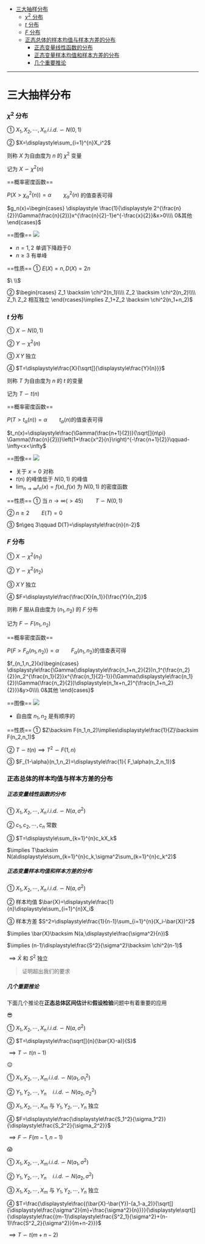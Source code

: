 - [三大抽样分布](#三大抽样分布)
    - [$\chi^2$ 分布](#chi2-分布)
    - [$t$ 分布](#t-分布)
    - [$F$ 分布](#f-分布)
    - [正态总体的样本均值与样本方差的分布](#正态总体的样本均值与样本方差的分布)
        - [正态变量线性函数的分布](#正态变量线性函数的分布)
        - [正态变量样本均值和样本方差的分布](#正态变量样本均值和样本方差的分布)
        - [几个重要推论](#几个重要推论)

---

# 三大抽样分布
### $\chi^2$ 分布
① $X_1,X_2,\cdots,X_n\,i.i.d.\backsim N(0,1)$

② $X=\displaystyle\sum_{i=1}^{n}X_i^2$

则称 $X$ 为自由度为 $n$ 的 $\chi^2$ 变量

记为 $X\backsim \chi^2(n)$

==概率密度函数==

$P(X>\chi^2_\alpha(n))=\alpha \qquad \chi^2_\alpha(n)$ 的值查表可得  

$g_n(x)=\begin{cases}
\displaystyle \frac{1}{\displaystyle 2^{\frac{n}{2}}\Gamma(\frac{n}{2})}x^{\frac{n}{2}-1}e^{-\frac{x}{2}}&x>0\\\\
0&其他
\end{cases}$

==图像==
![](image/2021-11-18-18-12-52.png)
* $n=1,2$ 单调下降趋于0
* $n\geq 3$ 有单峰

==性质==
① $E(X)=n,D(X)=2n$

$\ \\$

② $\begin{rcases}
Z_1 \backsim \chi^2(n_1)\\\\
Z_2 \backsim \chi^2(n_2)\\\\
Z_1\ Z_2 相互独立
\end{rcases}\implies Z_1+Z_2 \backsim \chi^2(n_1+n_2)$

### $t$ 分布
① $X\backsim N(0,1)$

② $Y\backsim \chi^2(n)$

③ $X\,Y$ 独立

④ $T=\displaystyle\frac{X}{\sqrt[]{\displaystyle\frac{Y}{n}}}$

则称 $T$ 为自由度为 $n$ 的 $t$ 的变量

记为 $T\backsim t(n)$

==概率密度函数==

$P(T>t_\alpha(n))=\alpha\qquad t_\alpha(n)$的值查表可得

$t_n(x)=\displaystyle\frac{\Gamma(\frac{n+1}{2})}{\sqrt[]{n\pi} \Gamma(\frac{n}{2})}\left(1+\frac{x^2}{n}\right)^{-\frac{n+1}{2}}\qquad-\infty<x<\infty$

==图像==
![](image/2021-11-18-21-06-48.png)
* 关于 $x=0$ 对称
* $t(n)$ 的峰值低于 $N(0,1)$ 的峰值
* $\displaystyle\lim_{{n}\to{\infty}}t_n(x)=f(x),f(x)$ 为 $N(0,1)$ 的密度函数

==性质==
① 当 $n\to\infty(>45)\qquad T\backsim N(0,1)$ 

② $n\geq 2\qquad E(T)=0$

③ $n\geq 3\qquad D(T)=\displaystyle\frac{n}{n-2}$
 
### $F$ 分布
① $X\backsim\chi^2(n_1)$

② $Y\backsim\chi^2(n_2)$

③ $X\,Y$ 独立

④ $F=\displaystyle\frac{\frac{X}{n_1}}{\frac{Y}{n_2}}$

则称 $F$ 服从自由度为 $(n_1,n_2)$ 的 $F$ 分布

记为 $F\backsim F(n_1,n_2)$

==概率密度函数==

$P\{F>F_\alpha(n_1,n_2)\}=\alpha\qquad F_\alpha(n_1,n_2)$的值查表可得

$f_{n_1,n_2}(x)\begin{cases}
\displaystyle\frac{\Gamma(\displaystyle\frac{n_1+n_2}{2})n_1^{\frac{n_2}{2}}n_2^{\frac{n_1}{2}}x^{\frac{n_1}{2}-1}}{\Gamma(\displaystyle\frac{n_1}{2})\Gamma(\frac{n_2}{2})\displaystyle(n_1x+n_2)^{\frac{n_1+n_2}{2}}}&y>0\\\\
0&其他
\end{cases}$

==图像==
![](image/2021-11-18-21-47-05.png)
* 自由度 $n_1,n_2$ 是有顺序的

==性质==
① $Z\backsim F(n_1,n_2)\implies\displaystyle\frac{1}{Z}\backsim F(n_2,n_1)$

② $T\backsim t(n)\implies T^2\backsim F(1,n)$

③ $F_{1-\alpha}(n_1,n_2)=\displaystyle\frac{1}{ F_\alpha(n_2,n_1)}$

### 正态总体的样本均值与样本方差的分布
##### 正态变量线性函数的分布
① $X_1,X_2,\cdots,X_n\,i.i.d.\backsim N(a,\sigma^2)$

② $c_1,c_2,\cdots,c_n$ 常数

③ $T=\displaystyle\sum_{k=1}^{n}c_kX_k$

$\implies T\backsim N(a\displaystyle\sum_{k=1}^{n}c_k,\sigma^2\sum_{k=1}^{n}c_k^2)$

##### 正态变量样本均值和样本方差的分布
① $X_1,X_2,\cdots,X_n\,i.i.d.\backsim N(a,\sigma^2)$

② 样本均值 $\bar{X}=\displaystyle\frac{1}{n}\displaystyle\sum_{i=1}^{n}X_i$

③ 样本方差 $S^2=\displaystyle\frac{1}{n-1}\sum_{i=1}^{n}(X_i-\bar{X})^2$ 

$\implies \bar{X}\backsim N(a,\displaystyle\frac{\sigma^2}{n})$ 

$\implies (n-1)\displaystyle\frac{S^2}{\sigma^2}\backsim \chi^2(n-1)$

$\implies \bar{X}$ 和 $S^2$ 独立

> 证明超出我们的要求

##### 几个重要推论
下面几个推论在**正态总体区间估计**和**假设检验**问题中有着重要的应用

:sunglasses:

① $X_1,X_2,\cdots,X_n\,i.i.d.\backsim N(a,\sigma^2)$

② $T=\displaystyle\frac{\sqrt[]{n}(\bar{X}-a)}{S}$

$\implies T \backsim t(n-1)$

:relieved:

① $X_1,X_2,\cdots,X_m\,i.i.d.\backsim N(a_1,\sigma^2_1)$

② $Y_1,Y_2,\cdots,Y_n\quad i.i.d.\backsim N(a_2,\sigma^2_2)$

③ $X_1,X_2,\cdots,X_m$ 与 $Y_1,Y_2,\cdots,Y_n$ 独立

④ $F=\displaystyle\frac{\displaystyle\frac{S_1^2}{\sigma_1^2}}{\displaystyle\frac{S_2^2}{\sigma_2^2}}$

$\implies F\backsim F(m-1,n-1)$

:scream:

① $X_1,X_2,\cdots,X_m\,i.i.d.\backsim N(a_1,\sigma^2)$

② $Y_1,Y_2,\cdots,Y_n\quad i.i.d.\backsim N(a_2,\sigma^2)$

③ $X_1,X_2,\cdots,X_m$ 与 $Y_1,Y_2,\cdots,Y_n$ 独立

④ $T=\frac{\displaystyle\frac{(\bar{X}-\bar{Y})-(a_1-a_2)}{\sqrt[]{\displaystyle\frac{\sigma^2}{m}+\frac{\sigma^2}{n}}}}{\displaystyle\sqrt[]{\displaystyle\frac{(m-1)\displaystyle\frac{S^2_1}{\sigma^2}+(n-1)\frac{S^2_2}{\sigma^2}}{m+n-2}}}$

$\implies T  \backsim t(m+n-2)$


